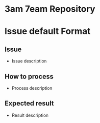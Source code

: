 # 3am 7eam Repository

# Issue default Format

## Issue
- Issue description 

## How to process
-  Process description

## Expected result
-  Result description

